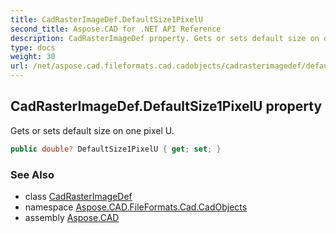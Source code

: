 ```yaml
---
title: CadRasterImageDef.DefaultSize1PixelU
second_title: Aspose.CAD for .NET API Reference
description: CadRasterImageDef property. Gets or sets default size on one pixel U
type: docs
weight: 30
url: /net/aspose.cad.fileformats.cad.cadobjects/cadrasterimagedef/defaultsize1pixelu/
---
```

## CadRasterImageDef.DefaultSize1PixelU property

Gets or sets default size on one pixel U.

```csharp
public double? DefaultSize1PixelU { get; set; }
```

### See Also

* class [CadRasterImageDef](../)
* namespace [Aspose.CAD.FileFormats.Cad.CadObjects](../../cadrasterimagedef/)
* assembly [Aspose.CAD](../../../)


